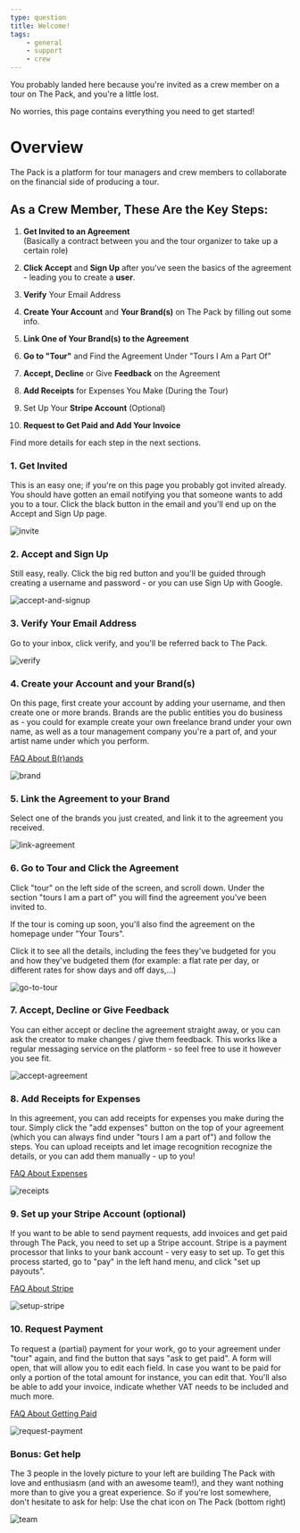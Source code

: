```yaml
---
type: question
title: Welcome!
tags:
    - general
    - support
    - crew
---
```


You probably landed here because you're invited as a crew member on a tour on The Pack, and you're a little lost.

No worries, this page contains everything you need to get started!

# Overview

The Pack is a platform for tour managers and crew members to collaborate on the financial side of producing a tour.

## As a Crew Member, These Are the Key Steps:

1. **Get Invited to an Agreement**  
   (Basically a contract between you and the tour organizer to take up a certain role)

2. **Click Accept** and **Sign Up** after you've seen the basics of the agreement - leading you to create a **user**.

3. **Verify** Your Email Address

4. **Create Your Account** and **Your Brand(s)** on The Pack by filling out some info.

5. **Link One of Your Brand(s) to the Agreement**

6. **Go to "Tour"** and Find the Agreement Under "Tours I Am a Part Of"

7. **Accept, Decline** or Give **Feedback** on the Agreement

8. **Add Receipts** for Expenses You Make (During the Tour)

9. Set Up Your **Stripe Account** (Optional)

10. **Request to Get Paid and Add Your Invoice**

Find more details for each step in the next sections.

### 1. Get Invited

This is an easy one; if you're on this page you probably got invited already.
You should have gotten an email notifying you that someone wants to add you to a tour.
Click the black button in the email and you'll end up on the Accept and Sign Up page.

<img src="https://raw.githubusercontent.com/Part-of-The-Pack/webapp-cms/main/images/welcome/invite.webp" size="full" alt="invite" title="Get invited" />

### 2. Accept and Sign Up

Still easy, really. Click the big red button and you'll be guided through creating a username and password - or you can use Sign Up with Google.

<img src="https://raw.githubusercontent.com/Part-of-The-Pack/webapp-cms/main/images/welcome/accept.webp" size="full" alt="accept-and-signup" title="Accept and signup" />

### 3. Verify Your Email Address

Go to your inbox, click verify, and you'll be referred back to The Pack.

<img src="https://raw.githubusercontent.com/Part-of-The-Pack/webapp-cms/main/images/welcome/verify.webp" size="full" alt="verify" title="Verify your email address" />

### 4. Create your Account and your Brand(s)

On this page, first create your account by adding your username, and then create one or more brands.
Brands are the public entities you do business as - you could for example create your own freelance brand under your own name, as well as a tour management company you're a part of, and your artist name under which you perform.

[FAQ About B(r)ands](https://app.partofthepack.com/faq/user-band-brand-org)

<img src="https://raw.githubusercontent.com/Part-of-The-Pack/webapp-cms/main/images/welcome/create-brand.webp" size="full" alt="brand" title="Create your brand" />

### 5. Link the Agreement to your Brand

Select one of the brands you just created, and link it to the agreement you received.

<img src="https://raw.githubusercontent.com/Part-of-The-Pack/webapp-cms/main/images/welcome/link.webp" size="full" alt="link-agreement" title="Link your agreement" />

### 6. Go to Tour and Click the Agreement

Click "tour" on the left side of the screen, and scroll down.
Under the section "tours I am a part of" you will find the agreement you've been invited to.

If the tour is coming up soon, you'll also find the agreement on the homepage under "Your Tours".

Click it to see all the details, including the fees they've budgeted for you and how they've budgeted them (for example: a flat rate per day, or different rates for show days and off days,...)

<img src="https://raw.githubusercontent.com/Part-of-The-Pack/webapp-cms/main/images/welcome/go-to-tour.webp" size="full" alt="go-to-tour" title="Go to Tour" />

### 7. Accept, Decline or Give Feedback

You can either accept or decline the agreement straight away, or you can ask the creator to make changes / give them feedback.
This works like a regular messaging service on the platform - so feel free to use it however you see fit.

<img src="https://raw.githubusercontent.com/Part-of-The-Pack/webapp-cms/main/images/welcome/accept-agreement.webp" size="full" alt="accept-agreement" title="Accept agreement" />

### 8. Add Receipts for Expenses

In this agreement, you can add receipts for expenses you make during the tour.
Simply click the "add expenses" button on the top of your agreement (which you can always find under "tours I am a part of") and follow the steps.
You can upload receipts and let image recognition recognize the details, or you can add them manually - up to you!

[FAQ About Expenses](https://app.partofthepack.com/faq/invoice-proof-of-expense)

<img src="https://raw.githubusercontent.com/Part-of-The-Pack/webapp-cms/main/images/welcome/add-receipts.webp" size="full" alt="receipts" title="Add receipts" />

### 9. Set up your Stripe Account (optional)

If you want to be able to send payment requests, add invoices and get paid through The Pack, you need to set up a Stripe account. Stripe is a payment processor that links to your bank account - very easy to set up.
To get this process started, go to "pay" in the left hand menu, and click "set up payouts".

[FAQ About Stripe](https://app.partofthepack.com/faq/what-is-stripe)

<img src="https://raw.githubusercontent.com/Part-of-The-Pack/webapp-cms/main/images/welcome/setup-stripe.webp" size="full" alt="setup-stripe" title="Setup Stripe" />

### 10. Request Payment

To request a (partial) payment for your work, go to your agreement under "tour" again, and find the button that says "ask to get paid".
A form will open, that will allow you to edit each field. In case you want to be paid for only a portion of the total amount for instance, you can edit that.
You'll also be able to add your invoice, indicate whether VAT needs to be included and much more.

[FAQ About Getting Paid](https://app.partofthepack.com/faq/tags/getting-paid)

<img src="https://raw.githubusercontent.com/Part-of-The-Pack/webapp-cms/main/images/welcome/request-payment.webp" size="full" alt="request-payment" title="Request Payment" />

### Bonus: Get help

The 3 people in the lovely picture to your left are building The Pack with love and enthusiasm (and with an awesome team!), and they want nothing more than to give you a great experience.
So if you're lost somewhere, don't hesitate to ask for help:
Use the chat icon on The Pack (bottom right)

<img src="https://raw.githubusercontent.com/Part-of-The-Pack/webapp-cms/main/images/welcome/founders.webp" size="full" alt="team" title="Get help from our team" />
